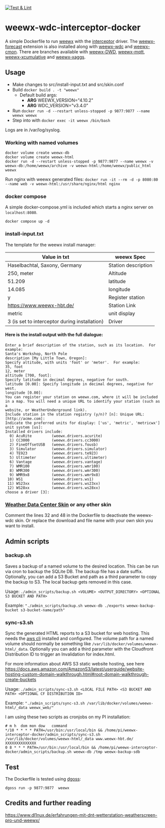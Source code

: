 [![Test & Lint](https://github.com/Daveiano/weewx-wdc-interceptor-docker/actions/workflows/test.yml/badge.svg?branch=1.x)](https://github.com/Daveiano/weewx-wdc-interceptor-docker/actions/workflows/test.yml)

# weewx-wdc-interceptor-docker

A simple Dockerfile to run [weewx](https://github.com/weewx/weewx) with the [interceptor](https://github.com/matthewwall/weewx-interceptor) driver.
The [weewx-forecast](https://github.com/chaunceygardiner/weewx-forecast/) extension is also installed along with [weewx-wdc](https://github.com/Daveiano/weewx-wdc)
and [weewx-cmon](https://github.com/bellrichm/weewx-cmon). There are branches available with [weewx-DWD](https://github.com/roe-dl/weewx-DWD), [weewx-mqtt](https://github.com/matthewwall/weewx-mqtt), [weewx-xcumulative](https://github.com/gjr80/weewx-xcumulative) and [weewx-xaggs](https://github.com/tkeffer/weewx-xaggs).

## Usage

* Make changes to src/install-input.txt and src/skin.conf
* Build `docker build . -t "weewx"`
  * Default build args:
    * **ARG** WEEWX_VERSION="4.10.2"
    * **ARG** WDC_VERSION="v3.4.0"
* Run `docker run -d --restart unless-stopped -p 9877:9877 --name weewx weewx`
* Step into with `docker exec -it weewx /bin/bash`

Logs are in /var/log/syslog.

### Working with named volumes

```
docker volume create weewx-db
docker volume create weewx-html
docker run -d --restart unless-stopped -p 9877:9877 --name weewx -v weewx-db:/home/weewx/archive -v weewx-html:/home/weewx/public_html weewx
```

Run nginx with weewx generated files: `docker run -it --rm -d -p 8080:80 --name web -v weewx-html:/usr/share/nginx/html nginx`

### docker compose

A simple docker-compose.yml is included which starts a nginx server on `localhost:8080`.

`docker compose up -d`


### install-input.txt

The template for the weewx install manager:

| Value in txt                  | weewx Spec          |
|-------------------------------|---------------------|
| Haselbachtal, Saxony, Germany | Station description |
| 250, meter                    | Altitude            |
| 51.209                        | latitude            |
| 14.085                        | longitude           |
| y                             | Register station    |
| https://www.weewx-hbt.de/     | Station Link        |
| metric                        | unit display        |
| 3 (is set to interceptor during installation) | Driver              |

#### Here is the install output with the full dialogue:

```
Enter a brief description of the station, such as its location.  For example:
Santa's Workshop, North Pole
description [My Little Town, Oregon]:
Specify altitude, with units 'foot' or 'meter'.  For example:
35, foot
12, meter
altitude [700, foot]:
Specify latitude in decimal degrees, negative for south.
latitude [0.00]: Specify longitude in decimal degrees, negative for west.
longitude [0.00]:
You can register your station on weewx.com, where it will be included
in a map. You will need a unique URL to identify your station (such as a
website, or WeatherUnderground link).
Include station in the station registry (y/n)? [n]: Unique URL: [http://acme.com]:
Indicate the preferred units for display: ['us', 'metric', 'metricwx']
unit system [us]:
Installed drivers include:
  0) AcuRite         (weewx.drivers.acurite)
  1) CC3000          (weewx.drivers.cc3000)
  2) FineOffsetUSB   (weewx.drivers.fousb)
  3) Simulator       (weewx.drivers.simulator)
  4) TE923           (weewx.drivers.te923)
  5) Ultimeter       (weewx.drivers.ultimeter)
  6) Vantage         (weewx.drivers.vantage)
  7) WMR100          (weewx.drivers.wmr100)
  8) WMR300          (weewx.drivers.wmr300)
  9) WMR9x8          (weewx.drivers.wmr9x8)
 10) WS1             (weewx.drivers.ws1)
 11) WS23xx          (weewx.drivers.ws23xx)
 12) WS28xx          (weewx.drivers.ws28xx)
choose a driver [3]:
```

### [Weather Data Center Skin](https://github.com/Daveiano/weewx-wdc) or any other skin

Comment the lines 32 and 48 in the Dockerfile to deactivate the weewx-wdc skin. Or replace the download and file name
with your own skin you want to install.

## Admin scripts

### backup.sh

Saves a backup of a named volume to the desired location. This can be run via cron to backup the SQLite DB.
The backup file has a date suffix. Optionally, you can add a S3 Bucket and path as a third parameter to copy the backup to S3.
The local backup gets removed in this case.

Usage: `./admin_scripts/backup.sh <VOLUME> <OUTPUT_DIRECTORY> <OPTIONAL S3 BUCKET AND PATH>`

Example: `"./admin_scripts/backup.sh weewx-db ./exports weewx-backup-bucket s3-bucket-name/path"`

### sync-s3.sh

Sync the generated HTML reports to a S3 bucket for web hosting. This needs the [aws cli](LINK) installed and configured.
The volume path for a named volume should normally be something like `/var/lib/docker/volumes/weewx-html/_data`.
Optionally you can add a third parameter with the Cloudfront Distribution ID to trigger an Invalidation for index.html.

For more information about AWS S3 static website hosting, see here https://docs.aws.amazon.com/AmazonS3/latest/userguide/website-hosting-custom-domain-walkthrough.html#root-domain-walkthrough-create-buckets

Usage: `./admin_scripts/sync-s3.sh <LOCAL FILE PATH> <S3 BUCKET AND PATH> <OPTIONAL CF DISTRIBUTION ID>`

Example: `"./admin_scripts/sync-s3.sh /var/lib/docker/volumes/weewx-html/_data weewx_web/"`

I am using these two scripts as cronjobs on my PI installation:

```
# m h  dom mon dow   command
*/10 * * * * PATH=/usr/bin:/usr/local/bin && /home/pi/weewx-interceptor-docker/admin_scripts/sync-s3.sh /var/lib/docker/volumes/weewx-html/_data www.weewx-hbt.de/ XXXXXXXXXXXXXX
0 8 * * * PATH=/usr/bin:/usr/local/bin && /home/pi/weewx-interceptor-docker/admin_scripts/backup.sh weewx-db /tmp weewx-backup-sdb
```

## Test

The Dockerfile is tested using [dgoss](https://github.com/aelsabbahy/goss/tree/master/extras/dgoss):

`dgoss run -p 9877:9877  weewx`

## Credits and further reading

https://www.dl1nux.de/erfahrungen-mit-dnt-wetterstation-weatherscreen-pro-und-weewx/
